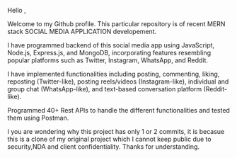 Hello ,

Welcome to my Github profile.
This particular repository is of recent MERN stack SOCIAL MEDIA APPLICATION developement.

I have programmed backend of this social media app using JavaScript, Node.js, Express.js, and MongoDB, incorporating features resembling popular platforms such as Twitter, Instagram, WhatsApp, and Reddit.

I have implemented functionalities including posting, commenting, liking, reposting (Twitter-like), posting reels/videos (Instagram-like), individual and group chat (WhatsApp-like), and text-based conversation platform (Reddit-like).

Programmed 40+ Rest APIs to handle the different functionalities and tested them using Postman.

I you are wondering why this project has only 1 or 2 commits, it is becasue this is a clone of my original project which I cannot keep public due to security,NDA and client confidentiality. 
Thanks for understanding.

